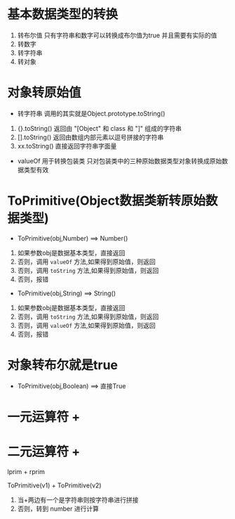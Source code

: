 # 基本数据类型的转换
1. 转布尔值 只有字符串和数字可以转换成布尔值为true 并且需要有实际的值
2. 转数字
3. 转字符串
4. 转对象


# 对象转原始值

- 转字符串 调用的其实就是Object.prototype.toString()
1. {}.toString() 返回由 "[Object" 和 class 和 "]" 组成的字符串
2. [].toString() 返回由数组内部元素以逗号拼接的字符串
3. xx.toString() 直接返回字符串字面量  

- valueOf
用于转换包装类 只对包装类中的三种原始数据类型对象转换成原始数据类型有效

# ToPrimitive(Object数据类新转原始数据类型)

- ToPrimitive(obj,Number)  ==> Number()
1. 如果参数obj是数据基本类型，直接返回
2. 否则，调用 `valueOf` 方法,如果得到原始值，则返回 
3. 否则，调用 `toString` 方法,如果得到原始值，则返回
4. 否则，报错


- ToPrimitive(obj,String)  ==> String()
1. 如果参数obj是数据基本类型，直接返回
2. 否则，调用 `toString` 方法,如果得到原始值，则返回
3. 否则，调用 `valueOf` 方法,如果得到原始值，则返回 
4. 否则，报错

# 对象转布尔就是true
- ToPrimitive(obj,Boolean)  ==> 直接True

# 一元运算符 +

# 二元运算符 +
lprim + rprim

ToPrimitive(v1) + ToPrimitive(v2)
1. 当+两边有一个是字符串则按字符串进行拼接
2. 否则，转到 number 进行计算